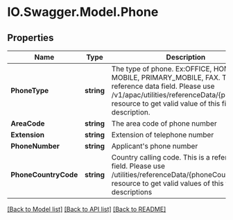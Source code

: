 # IO.Swagger.Model.Phone
## Properties

Name | Type | Description | Notes
------------ | ------------- | ------------- | -------------
**PhoneType** | **string** | The type of phone. Ex:OFFICE, HOME, MOBILE, PRIMARY_MOBILE, FAX. This is a reference data field. Please use /v1/apac/utilities/referenceData/{phoneType} resource to get valid value of this field with description. | 
**AreaCode** | **string** | The area code of phone number | [optional] 
**Extension** | **string** | Extension of telephone number | [optional] 
**PhoneNumber** | **string** | Applicant&#x27;s phone number | 
**PhoneCountryCode** | **string** | Country calling code. This is a reference data field. Please use /utilities/referenceData/{phoneCountryCode} resource to get valid values of this field with descriptions | 

[[Back to Model list]](../README.md#documentation-for-models) [[Back to API list]](../README.md#documentation-for-api-endpoints) [[Back to README]](../README.md)

